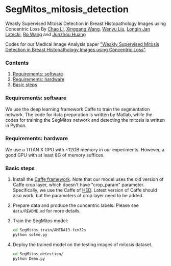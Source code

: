 # SegMitos_mitosis_detection
Weakly Supervised Mitosis Detection in Breast Histopathology Images using Concentric Loss
By [Chao Li](https://chaoli977.weebly.com/), [Xinggang Wang](http://www.xinggangw.info/), [Wenyu Liu](http://mclab.eic.hust.edu.cn/MCWebDisplay/PersonDetails.aspx?Name=Wenyu%20Liu), [Longin Jan Latecki](https://cis.temple.edu/~latecki/), [Bo Wang](https://bowang87.weebly.com/) and [Junzhou Huang](http://ranger.uta.edu/~huang/)

Codes for our Medical Image Analysis paper ["Weakly Supervised Mitosis Detection in Breast Histopathology Images using Concentric Loss"](https://www.sciencedirect.com/science/article/pii/S1361841519300118). 

    
### Contents
1. [Requirements: software](#requirements-software)
2. [Requirements: hardware](#requirements-hardware)
3. [Basic steps](#basic-steps)


### Requirements: software

We use the deep learning framework Caffe to train the segmentation network. 
The code for data preparation is written by Matlab, while the codes for training the SegMitos network and detecting the mitosis is written in Python.


### Requirements: hardware

We use a TITAN X GPU with ~12GB memory in our experiments. However, a good GPU with at least 8G of memory suffices.

### Basic steps

1. Install the [Caffe framework](http://caffe.berkeleyvision.org/). Note that our model uses the old version of Caffe crop layer, which doesn't have "crop_param" parameter. Specifically, we use the Caffe of [HED](https://github.com/s9xie/hed). Latest version of Caffe should also work, but the parameters of crop layer need to be added.

2. Prepare data and produce the concentric labels. Please see `data/README.md` for more details.

2. Train the SegMitos model: 
   ```bash
   cd SegMitos_train/AMIDA13-fcn32s
   python solve.py
   ```
3. Deploy the trained model on the testing images of mitosis dataset.
   
   ```bash
   cd SegMitos_detection/
   python Demo.py
   ```


